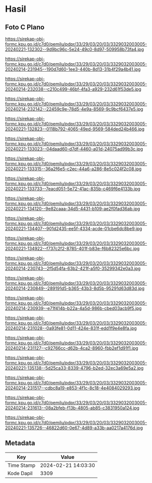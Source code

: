 # Hasil

## Foto C Plano

https://sirekap-obj-formc.kpu.go.id/c7d0/pemilu/pdpr/33/29/03/20/03/3329032003005-20240221-132302--9d9bc96c-5e24-49c0-8d97-509958b73fa4.jpg

https://sirekap-obj-formc.kpu.go.id/c7d0/pemilu/pdpr/33/29/03/20/03/3329032003005-20240214-231945--190d7d60-1ee3-440b-8d13-31b4f29a4b41.jpg

https://sirekap-obj-formc.kpu.go.id/c7d0/pemilu/pdpr/33/29/03/20/03/3329032003005-20240214-232038--c210c499-46bf-4fa3-a929-232d61f53de5.jpg

https://sirekap-obj-formc.kpu.go.id/c7d0/pemilu/pdpr/33/29/03/20/03/3329032003005-20240214-232142--22459c9e-78d5-4e9a-8569-9c9bcf6437e5.jpg

https://sirekap-obj-formc.kpu.go.id/c7d0/pemilu/pdpr/33/29/03/20/03/3329032003005-20240221-132823--0118b792-4065-49ed-9569-584ded24b466.jpg

https://sirekap-obj-formc.kpu.go.id/c7d0/pemilu/pdpr/33/29/03/20/03/3329032003005-20240221-133023--04daad60-d7df-4460-a01d-24075ad99b3c.jpg

https://sirekap-obj-formc.kpu.go.id/c7d0/pemilu/pdpr/33/29/03/20/03/3329032003005-20240221-133315--36a2f6e5-c2ec-44a6-a286-8e5c024f2c08.jpg

https://sirekap-obj-formc.kpu.go.id/c7d0/pemilu/pdpr/33/29/03/20/03/3329032003005-20240221-133733--7eacd051-5e72-41ac-835b-c469f6e4133b.jpg

https://sirekap-obj-formc.kpu.go.id/c7d0/pemilu/pdpr/33/29/03/20/03/3329032003005-20240221-134120--9e82caaa-34d5-4431-b109-ae2f0fad36ab.jpg

https://sirekap-obj-formc.kpu.go.id/c7d0/pemilu/pdpr/33/29/03/20/03/3329032003005-20240221-134407--901d2435-ee5f-4334-acde-01cbe6dc8be9.jpg

https://sirekap-obj-formc.kpu.go.id/c7d0/pemilu/pdpr/33/29/03/20/03/3329032003005-20240221-134922--f737c2f2-8785-401f-b83e-f6b82325e6bc.jpg

https://sirekap-obj-formc.kpu.go.id/c7d0/pemilu/pdpr/33/29/03/20/03/3329032003005-20240214-230743--2f5d54fa-63b2-421f-a5f0-35299342e0a3.jpg

https://sirekap-obj-formc.kpu.go.id/c7d0/pemilu/pdpr/33/29/03/20/03/3329032003005-20240214-230849--289191d5-b365-43b3-8d5b-95291d63d83d.jpg

https://sirekap-obj-formc.kpu.go.id/c7d0/pemilu/pdpr/33/29/03/20/03/3329032003005-20240214-230939--e71f414b-b22a-4a5d-986b-cbed03acb9f5.jpg

https://sirekap-obj-formc.kpu.go.id/c7d0/pemilu/pdpr/33/29/03/20/03/3329032003005-20240214-231028--0a93fe81-0d11-424e-831f-edd1f9e4e8fa.jpg

https://sirekap-obj-formc.kpu.go.id/c7d0/pemilu/pdpr/33/29/03/20/03/3329032003005-20240214-231127--c92766cc-d62b-4ca2-8960-fbb2ef1d91f1.jpg

https://sirekap-obj-formc.kpu.go.id/c7d0/pemilu/pdpr/33/29/03/20/03/3329032003005-20240221-135138--5d25ca33-8339-4796-b2ed-32ec3a69e5a2.jpg

https://sirekap-obj-formc.kpu.go.id/c7d0/pemilu/pdpr/33/29/03/20/03/3329032003005-20240214-231517--cdbc8a19-e853-4f1c-8c18-4e4084029293.jpg

https://sirekap-obj-formc.kpu.go.id/c7d0/pemilu/pdpr/33/29/03/20/03/3329032003005-20240214-231613--08a2bfeb-f13b-4805-ab85-c3831950a124.jpg

https://sirekap-obj-formc.kpu.go.id/c7d0/pemilu/pdpr/33/29/03/20/03/3329032003005-20240221-135726--46822d60-0e67-4d89-a33b-aa0217a4176d.jpg


## Metadata

| Key        | Value               |
| ---------- | ------------------- |
| Time Stamp | 2024-02-21 14:03:30 |
| Kode Dapil | 3309                |




